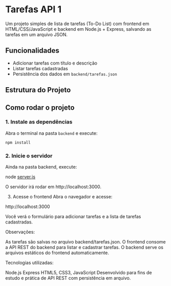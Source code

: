 # Tarefas API 1

Um projeto simples de lista de tarefas (To-Do List) com frontend em HTML/CSS/JavaScript e backend em Node.js + Express, salvando as tarefas em um arquivo JSON.

## Funcionalidades

- Adicionar tarefas com título e descrição
- Listar tarefas cadastradas
- Persistência dos dados em `backend/tarefas.json`

## Estrutura do Projeto

## Como rodar o projeto

### 1. Instale as dependências

Abra o terminal na pasta `backend` e execute:

```bash
npm install
```

### 2. Inicie o servidor
   Ainda na pasta backend, execute:

node [server.js](http://_vscodecontentref_/7)

O servidor irá rodar em http://localhost:3000.

3. Acesse o frontend
   Abra o navegador e acesse:

http://localhost:3000

Você verá o formulário para adicionar tarefas e a lista de tarefas cadastradas.

Observações:

As tarefas são salvas no arquivo backend/tarefas.json.
O frontend consome a API REST do backend para listar e cadastrar tarefas.
O backend serve os arquivos estáticos do frontend automaticamente.

Tecnologias utilizadas:

Node.js
Express
HTML5, CSS3, JavaScript
Desenvolvido para fins de estudo e prática de API REST com persistência em arquivo.

